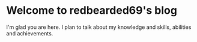 # Welcome to redbearded69's blog

I'm glad you are here. I plan to talk about my knowledge and skills, abilities and achievements.
